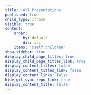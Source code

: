 ```yaml
---
title: 'All Presentations'
published: true
child_type: iframe
visible: true
content:
    order:
        by: default
        dir: asc
    items: '@self.children'
show_sidebar: true
display_child_page_titles: true
display_child_page_titles_link: true
display_content_titles: false
display_content_titles_link: false
display_content_links: false
hide_git_sync_repo_link: true
display_content_title: false
---
```


